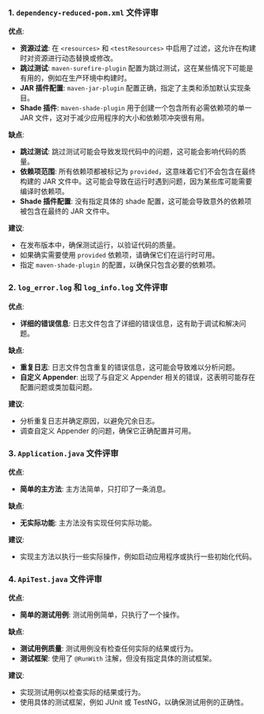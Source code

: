 ### 1. `dependency-reduced-pom.xml` 文件评审

**优点**:
- **资源过滤**: 在 `<resources>` 和 `<testResources>` 中启用了过滤，这允许在构建时对资源进行动态替换或修改。
- **跳过测试**: `maven-surefire-plugin` 配置为跳过测试，这在某些情况下可能是有用的，例如在生产环境中构建时。
- **JAR 插件配置**: `maven-jar-plugin` 配置正确，指定了主类和添加默认实现条目。
- **Shade 插件**: `maven-shade-plugin` 用于创建一个包含所有必需依赖项的单一 JAR 文件，这对于减少应用程序的大小和依赖项冲突很有用。

**缺点**:
- **跳过测试**: 跳过测试可能会导致发现代码中的问题，这可能会影响代码的质量。
- **依赖项范围**: 所有依赖项都被标记为 `provided`，这意味着它们不会包含在最终构建的 JAR 文件中。这可能会导致在运行时遇到问题，因为某些库可能需要编译时依赖项。
- **Shade 插件配置**: 没有指定具体的 shade 配置，这可能会导致意外的依赖项被包含在最终的 JAR 文件中。

**建议**:
- 在发布版本中，确保测试运行，以验证代码的质量。
- 如果确实需要使用 `provided` 依赖项，请确保它们在运行时可用。
- 指定 `maven-shade-plugin` 的配置，以确保只包含必要的依赖项。

### 2. `log_error.log` 和 `log_info.log` 文件评审

**优点**:
- **详细的错误信息**: 日志文件包含了详细的错误信息，这有助于调试和解决问题。

**缺点**:
- **重复日志**: 日志文件包含重复的错误信息，这可能会导致难以分析问题。
- **自定义 Appender**: 出现了与自定义 Appender 相关的错误，这表明可能存在配置问题或类加载问题。

**建议**:
- 分析重复日志并确定原因，以避免冗余日志。
- 调查自定义 Appender 的问题，确保它正确配置并可用。

### 3. `Application.java` 文件评审

**优点**:
- **简单的主方法**: 主方法简单，只打印了一条消息。

**缺点**:
- **无实际功能**: 主方法没有实现任何实际功能。

**建议**:
- 实现主方法以执行一些实际操作，例如启动应用程序或执行一些初始化代码。

### 4. `ApiTest.java` 文件评审

**优点**:
- **简单的测试用例**: 测试用例简单，只执行了一个操作。

**缺点**:
- **测试用例质量**: 测试用例没有检查任何实际的结果或行为。
- **测试框架**: 使用了 `@RunWith` 注解，但没有指定具体的测试框架。

**建议**:
- 实现测试用例以检查实际的结果或行为。
- 使用具体的测试框架，例如 JUnit 或 TestNG，以确保测试用例的正确性。